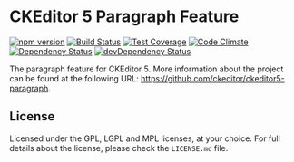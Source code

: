 CKEditor 5 Paragraph Feature
========================================

[![npm version](https://badge.fury.io/js/%40ckeditor%2Fckeditor5-paragraph.svg)](https://www.npmjs.com/package/@ckeditor/ckeditor5-paragraph)
[![Build Status](https://travis-ci.org/ckeditor/ckeditor5-paragraph.svg?branch=master)](https://travis-ci.org/ckeditor/ckeditor5-paragraph)
[![Test Coverage](https://codeclimate.com/github/ckeditor/ckeditor5-paragraph/badges/coverage.svg)](https://codeclimate.com/github/ckeditor/ckeditor5-paragraph/coverage)
[![Code Climate](https://codeclimate.com/github/ckeditor/ckeditor5-paragraph/badges/gpa.svg)](https://codeclimate.com/github/ckeditor/ckeditor5-paragraph)
[![Dependency Status](https://david-dm.org/ckeditor/ckeditor5-paragraph/status.svg)](https://david-dm.org/ckeditor/ckeditor5-paragraph#info=dependencies)
[![devDependency Status](https://david-dm.org/ckeditor/ckeditor5-paragraph/dev-status.svg)](https://david-dm.org/ckeditor/ckeditor5-paragraph#info=devDependencies)

The paragraph feature for CKEditor 5. More information about the project can be found at the following URL: <https://github.com/ckeditor/ckeditor5-paragraph>.

## License

Licensed under the GPL, LGPL and MPL licenses, at your choice. For full details about the license, please check the `LICENSE.md` file.
